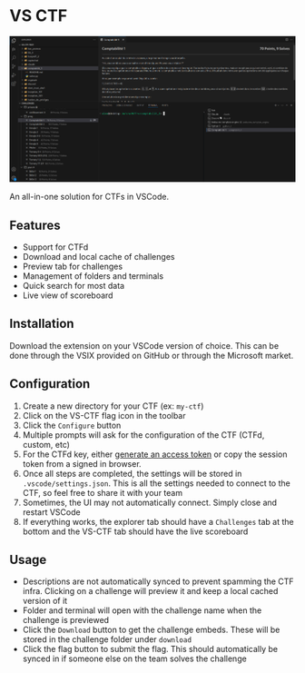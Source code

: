 # VS CTF

![Cover](.github/images/cover.png)

An all-in-one solution for CTFs in VSCode.

## Features

- Support for CTFd
- Download and local cache of challenges
- Preview tab for challenges
- Management of folders and terminals
- Quick search for most data
- Live view of scoreboard

## Installation

Download the extension on your VSCode version of choice. This can be done through the VSIX provided on GitHub or through the Microsoft market.

## Configuration

1. Create a new directory for your CTF (ex: `my-ctf`)
1. Click on the VS-CTF flag icon in the toolbar
1. Click the `Configure` button
1. Multiple prompts will ask for the configuration of the CTF (CTFd, custom, etc)
1. For the CTFd key, either [generate an access token](https://docs.ctfd.io/docs/api/getting-started#generating-an-admin-access-token) or copy the session token from a signed in browser.
1. Once all steps are completed, the settings will be stored in `.vscode/settings.json`. This is all the settings needed to connect to the CTF, so feel free to share it with your team
1. Sometimes, the UI may not automatically connect. Simply close and restart VSCode
1. If everything works, the explorer tab should have a `Challenges` tab at the bottom and the VS-CTF tab should have the live scoreboard

## Usage

- Descriptions are not automatically synced to prevent spamming the CTF infra. Clicking on a challenge will preview it and keep a local cached version of it
- Folder and terminal will open with the challenge name when the challenge is previewed
- Click the `Download` button to get the challenge embeds. These will be stored in the challenge folder under `download`
- Click the flag button to submit the flag. This should automatically be synced in if someone else on the team solves the challenge
